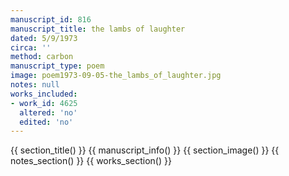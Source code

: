 ```yaml
---
manuscript_id: 816
manuscript_title: the lambs of laughter
dated: 5/9/1973
circa: ''
method: carbon
manuscript_type: poem
image: poem1973-09-05-the_lambs_of_laughter.jpg
notes: null
works_included:
- work_id: 4625
  altered: 'no'
  edited: 'no'
---
```


{{ section_title() }}
{{ manuscript_info() }}
{{ section_image() }}
{{ notes_section() }}
{{ works_section() }}
